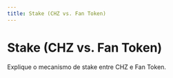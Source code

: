```yaml
---
title: Stake (CHZ vs. Fan Token)
---
```


# Stake (CHZ vs. Fan Token)

Explique o mecanismo de stake entre CHZ e Fan Token.
